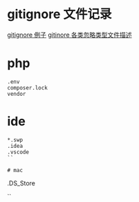 # gitignore 文件记录

[gitignore 例子](https://www.atlassian.com/git/tutorials/saving-changes/gitignore)
[gitinore 各类忽略类型文件描述](https://github.com/github/gitignore)

# php
```
.env
composer.lock
vendor
```

# ide
```
*.swp
.idea
.vscode
``

# mac
```
.DS_Store

``
